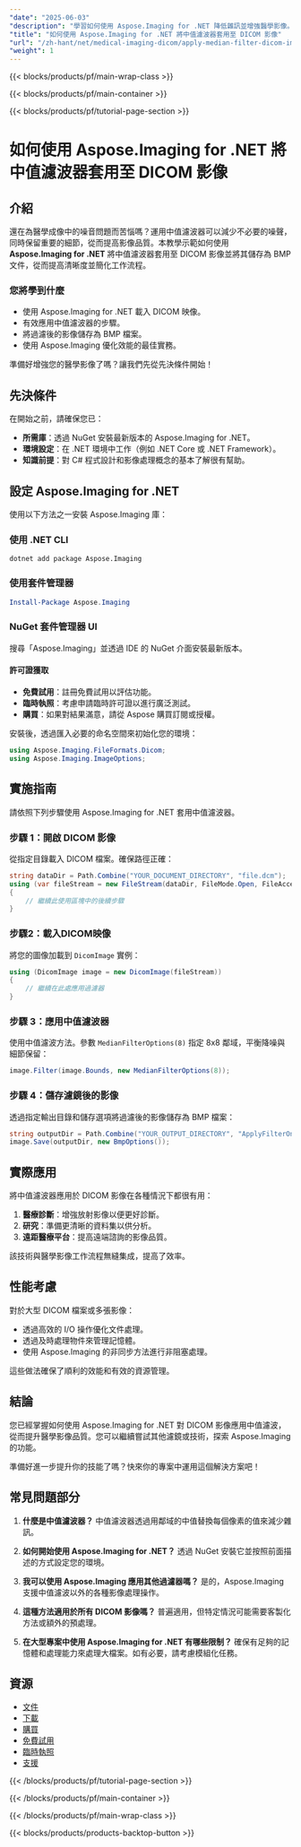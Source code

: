 ```yaml
---
"date": "2025-06-03"
"description": "學習如何使用 Aspose.Imaging for .NET 降低雜訊並增強醫學影像。本教學將指導您如何將中值濾波器套用至 DICOM 檔案。"
"title": "如何使用 Aspose.Imaging for .NET 將中值濾波器套用至 DICOM 影像"
"url": "/zh-hant/net/medical-imaging-dicom/apply-median-filter-dicom-image-aspose-imaging-net/"
"weight": 1
---
```


{{< blocks/products/pf/main-wrap-class >}}

{{< blocks/products/pf/main-container >}}

{{< blocks/products/pf/tutorial-page-section >}}
# 如何使用 Aspose.Imaging for .NET 將中值濾波器套用至 DICOM 影像

## 介紹

還在為醫學成像中的噪音問題而苦惱嗎？運用中值濾波器可以減少不必要的噪聲，同時保留重要的細節，從而提高影像品質。本教學示範如何使用 **Aspose.Imaging for .NET** 將中值濾波器套用至 DICOM 影像並將其儲存為 BMP 文件，從而提高清晰度並簡化工作流程。

### 您將學到什麼
- 使用 Aspose.Imaging for .NET 載入 DICOM 映像。
- 有效應用中值濾波器的步驟。
- 將過濾後的影像儲存為 BMP 檔案。
- 使用 Aspose.Imaging 優化效能的最佳實務。

準備好增強您的醫學影像了嗎？讓我們先從先決條件開始！

## 先決條件

在開始之前，請確保您已：
- **所需庫**：透過 NuGet 安裝最新版本的 Aspose.Imaging for .NET。
- **環境設定**：在 .NET 環境中工作（例如 .NET Core 或 .NET Framework）。
- **知識前提**：對 C# 程式設計和影像處理概念的基本了解很有幫助。

## 設定 Aspose.Imaging for .NET

使用以下方法之一安裝 Aspose.Imaging 庫：

### 使用 .NET CLI
```shell
dotnet add package Aspose.Imaging
```

### 使用套件管理器
```powershell
Install-Package Aspose.Imaging
```

### NuGet 套件管理器 UI
搜尋「Aspose.Imaging」並透過 IDE 的 NuGet 介面安裝最新版本。

#### 許可證獲取
- **免費試用**：註冊免費試用以評估功能。
- **臨時執照**：考慮申請臨時許可證以進行廣泛測試。
- **購買**：如果對結果滿意，請從 Aspose 購買訂閱或授權。

安裝後，透過匯入必要的命名空間來初始化您的環境：

```csharp
using Aspose.Imaging.FileFormats.Dicom;
using Aspose.Imaging.ImageOptions;
```

## 實施指南

請依照下列步驟使用 Aspose.Imaging for .NET 套用中值濾波器。

### 步驟 1：開啟 DICOM 影像

從指定目錄載入 DICOM 檔案。確保路徑正確：

```csharp
string dataDir = Path.Combine("YOUR_DOCUMENT_DIRECTORY", "file.dcm");
using (var fileStream = new FileStream(dataDir, FileMode.Open, FileAccess.Read))
{
    // 繼續此使用區塊中的後續步驟
}
```

### 步驟2：載入DICOM映像

將您的圖像加載到 `DicomImage` 實例：

```csharp
using (DicomImage image = new DicomImage(fileStream))
{
    // 繼續在此處應用過濾器
}
```

### 步驟 3：應用中值濾波器

使用中值濾波方法。參數 `MedianFilterOptions(8)` 指定 8x8 鄰域，平衡降噪與細節保留：

```csharp
image.Filter(image.Bounds, new MedianFilterOptions(8));
```

### 步驟 4：儲存濾鏡後的影像

透過指定輸出目錄和儲存選項將過濾後的影像儲存為 BMP 檔案：

```csharp
string outputDir = Path.Combine("YOUR_OUTPUT_DIRECTORY", "ApplyFilterOnDICOMImage_out.bmp");
image.Save(outputDir, new BmpOptions());
```

## 實際應用

將中值濾波器應用於 DICOM 影像在各種情況下都很有用：
1. **醫療診斷**：增強放射影像以便更好診斷。
2. **研究**：準備更清晰的資料集以供分析。
3. **遠距醫療平台**：提高遠端諮詢的影像品質。

該技術與醫學影像工作流程無縫集成，提高了效率。

## 性能考慮

對於大型 DICOM 檔案或多張影像：
- 透過高效的 I/O 操作優化文件處理。
- 透過及時處理物件來管理記憶體。
- 使用 Aspose.Imaging 的非同步方法進行非阻塞處理。

這些做法確保了順利的效能和有效的資源管理。

## 結論

您已經掌握如何使用 Aspose.Imaging for .NET 對 DICOM 影像應用中值濾波，從而提升醫學影像品質。您可以繼續嘗試其他濾鏡或技術，探索 Aspose.Imaging 的功能。

準備好進一步提升你的技能了嗎？快來你的專案中運用這個解決方案吧！

## 常見問題部分

1. **什麼是中值濾波器？**
   中值濾波器透過用鄰域的中值替換每個像素的值來減少雜訊。

2. **如何開始使用 Aspose.Imaging for .NET？**
   透過 NuGet 安裝它並按照前面描述的方式設定您的環境。

3. **我可以使用 Aspose.Imaging 應用其他過濾器嗎？**
   是的，Aspose.Imaging 支援中值濾波以外的各種影像處理操作。

4. **這種方法適用於所有 DICOM 影像嗎？**
   普遍適用，但特定情況可能需要客製化方法或額外的預處理。

5. **在大型專案中使用 Aspose.Imaging for .NET 有哪些限制？**
   確保有足夠的記憶體和處理能力來處理大檔案。如有必要，請考慮模組化任務。

## 資源
- [文件](https://reference.aspose.com/imaging/net/)
- [下載](https://releases.aspose.com/imaging/net/)
- [購買](https://purchase.aspose.com/buy)
- [免費試用](https://releases.aspose.com/imaging/net/)
- [臨時執照](https://purchase.aspose.com/temporary-license/)
- [支援](https://forum.aspose.com/c/imaging/10)

{{< /blocks/products/pf/tutorial-page-section >}}

{{< /blocks/products/pf/main-container >}}

{{< /blocks/products/pf/main-wrap-class >}}

{{< blocks/products/products-backtop-button >}}